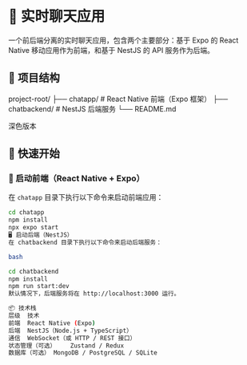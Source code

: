 # 📱 实时聊天应用

一个前后端分离的实时聊天应用，包含两个主要部分：基于 Expo 的 React Native 移动应用作为前端，和基于 NestJS 的 API 服务作为后端。

## 📁 项目结构
project-root/
├── chatapp/        # React Native 前端（Expo 框架）
├── chatbackend/    # NestJS 后端服务
└── README.md

深色版本

## 🚀 快速开始

### 🔧 启动前端（React Native + Expo）

在 `chatapp` 目录下执行以下命令来启动前端应用：

```bash
cd chatapp
npm install
npx expo start
🖥 启动后端（NestJS）
在 chatbackend 目录下执行以下命令来启动后端服务：

bash

cd chatbackend
npm install
npm run start:dev 
默认情况下，后端服务将在 http://localhost:3000 运行。

📦 技术栈
层级	技术
前端	React Native (Expo)
后端	NestJS（Node.js + TypeScript）
通信	WebSocket（或 HTTP / REST 接口）
状态管理（可选）	Zustand / Redux
数据库（可选）	MongoDB / PostgreSQL / SQLite